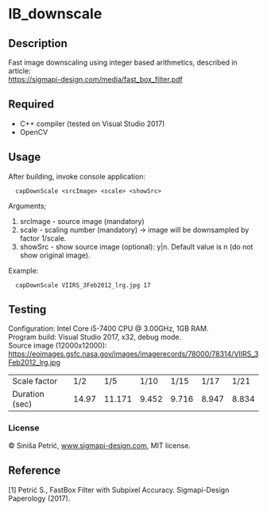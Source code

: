# IB_downscale
## Description
Fast image downscaling using integer based arithmetics, described in article:  
https://sigmapi-design.com/media/fast_box_filter.pdf
## Required
- C++ compiler (tested on Visual Studio 2017) 
- OpenCV
## Usage
After building, invoke console application:

      capDownScale <srcImage> <scale> <showSrc>
Arguments;
 1. srcImage - source image (mandatory)
 2. scale - scaling number (mandatory) -> image will be downsampled by factor 1/scale.
 3. showSrc - show source image (optional): y|n. Default value is n (do not show original image). 
 
Example:

      capDownScale VIIRS_3Feb2012_lrg.jpg 17     
## Testing
Configuration: Intel Core i5-7400 CPU @ 3.00GHz, 1GB RAM.  
Program build: Visual Studio 2017, x32, debug mode.  
Source image (12000x12000): https://eoimages.gsfc.nasa.gov/images/imagerecords/78000/78314/VIIRS_3Feb2012_lrg.jpg
<table>
 <tr>
  <td>
   Scale factor
   </td>
  <td>
   1/2
   </td>  
  <td>
   1/5
   </td>  
<td>
   1/10
   </td>   
  <td>
   1/15
   </td>    
  <td>
   1/17
   </td>     
  <td>
   1/21
   </td>       
 </tr>
 <tr>
  <td>
   Duration (sec)
  </td>
  <td>
   14.97
  </td>
  <td>
   11.171
  </td>
  <td>
   9.452
  </td>
  <td>
   9.716
  </td>
  <td>
   8.947
  </td>
  <td>
   8.834
  </td>
 </tr>
</table>

### License
© Siniša Petrić, www.sigmapi-design.com, MIT license.

## Reference
[1] Petrić S., FastBox Filter with Subpixel Accuracy. Sigmapi-Design Paperology (2017).



